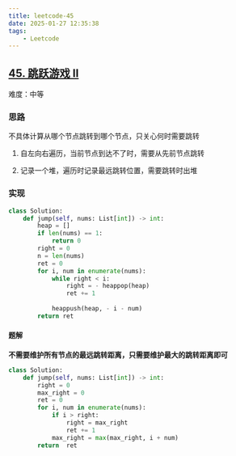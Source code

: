 ```yaml
---
title: leetcode-45
date: 2025-01-27 12:35:38
tags: 
    - Leetcode
---
```


## [45. 跳跃游戏 II](https://leetcode.cn/problems/jump-game-ii/description/)

难度：中等

### 思路

不具体计算从哪个节点跳转到哪个节点，只关心何时需要跳转

1. 自左向右遍历，当前节点到达不了时，需要从先前节点跳转

2. 记录一个堆，遍历时记录最远跳转位置，需要跳转时出堆

### 实现

```python
class Solution:
    def jump(self, nums: List[int]) -> int:
        heap = []
        if len(nums) == 1:
            return 0
        right = 0
        n = len(nums)
        ret = 0
        for i, num in enumerate(nums):
            while right < i:
                right = - heappop(heap)
                ret += 1
            
            heappush(heap, - i - num)
        return ret
```

#### 题解

**不需要维护所有节点的最远跳转距离，只需要维护最大的跳转距离即可**

```python
class Solution:
    def jump(self, nums: List[int]) -> int:
        right = 0
        max_right = 0
        ret = 0
        for i, num in enumerate(nums):
            if i > right:
                right = max_right
                ret += 1
            max_right = max(max_right, i + num)
        return  ret
            
```